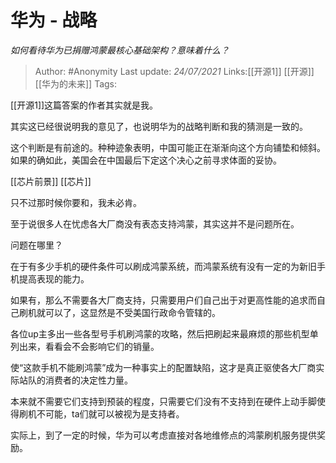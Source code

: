 # 华为 - 战略
*如何看待华为已捐赠鸿蒙最核心基础架构？意味着什么？*

> Author: #Anonymity
> Last update: *24/07/2021*
> Links:[[开源1]] [[开源]] [[华为的未来]]
> Tags:

[[开源1]]这篇答案的作者其实就是我。

其实这已经很说明我的意见了，也说明华为的战略判断和我的猜测是一致的。

这个判断是有前途的。种种迹象表明，中国可能正在渐渐向这个方向铺垫和倾斜。如果的确如此，美国会在中国最后下定这个决心之前寻求体面的妥协。

[[芯片前景]] [[芯片]]

只不过那时候你要和，我未必肯。

至于说很多人在忧虑各大厂商没有表态支持鸿蒙，其实这并不是问题所在。

问题在哪里？

在于有多少手机的硬件条件可以刷成鸿蒙系统，而鸿蒙系统有没有一定的为新旧手机提高表现的能力。

如果有，那么不需要各大厂商支持，只需要用户们自己出于对更高性能的追求而自己刷机就可以了，这显然是不受美国行政命令管辖的。

各位up主多出一些各型号手机刷鸿蒙的攻略，然后把刷起来最麻烦的那些机型单列出来，看看会不会影响它们的销量。

使“这款手机不能刷鸿蒙”成为一种事实上的配置缺陷，这才是真正驱使各大厂商实际站队的消费者的决定性力量。

本来就不需要它们支持到预装的程度，只需要它们没有不支持到在硬件上动手脚使得刷机不可能，ta们就可以被视为是支持者。

实际上，到了一定的时候，华为可以考虑直接对各地维修点的鸿蒙刷机服务提供奖励。

